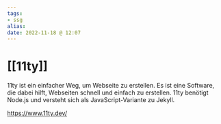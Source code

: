 ```yaml
---
tags:
- ssg
alias:
date: 2022-11-18 @ 12:07
---
```


# [[11ty]]
11ty ist ein einfacher Weg, um  Webseite zu erstellen. Es ist eine Software, die dabei hilft, Webseiten schnell und einfach zu erstellen. 11ty benötigt Node.js und versteht sich als JavaScript-Variante zu Jekyll.

https://www.11ty.dev/


